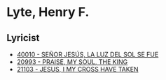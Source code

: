 # Lyte, Henry F.

## Lyricist

- [40010 - SEÑOR JESÚS, LA LUZ DEL SOL SE FUE](/hymns/40010.md)
- [20993 - PRAISE, MY SOUL, THE KING](/hymns/20993.md)
- [21103 - JESUS, I MY CROSS HAVE TAKEN](/hymns/21103.md)


